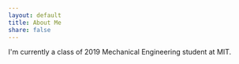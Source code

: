 ```yaml
---
layout: default
title: About Me
share: false
---
```


I'm currently a class of 2019 Mechanical Engineering student at MIT.